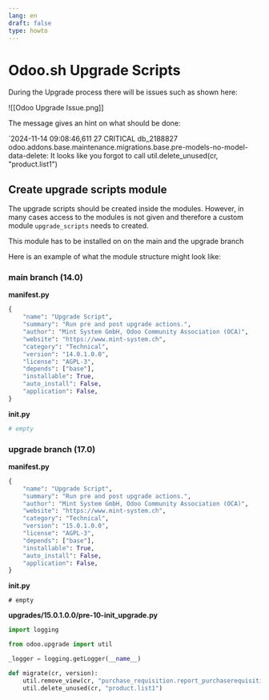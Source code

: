 ```yaml
---
lang: en
draft: false
type: howto
---
```

# Odoo.sh Upgrade Scripts

During the Upgrade process there will be issues such as shown here:

![[Odoo Upgrade Issue.png]]

The message gives an hint on what should be done:

`2024-11-14 09:08:46,611 27 CRITICAL db_2188827 odoo.addons.base.maintenance.migrations.base.pre-models-no-model-data-delete: It looks like you forgot to call util.delete_unused(cr, "product.list1")

## Create upgrade scripts module

The upgrade scripts should be created inside the modules. However, in many cases access to the modules is not given and therefore a custom module `upgrade_scripts` needs to created.

This module has to be installed on on the main and the upgrade branch

Here is an example of what the module structure might look like:
### main branch (14.0)

**manifest.py**

```python
{
    "name": "Upgrade Script",
    "summary": "Run pre and post upgrade actions.",
    "author": "Mint System GmbH, Odoo Community Association (OCA)",
    "website": "https://www.mint-system.ch",
    "category": "Technical",
    "version": "14.0.1.0.0",
    "license": "AGPL-3",
    "depends": ["base"],
    "installable": True,
    "auto_install": False,
    "application": False,
}
```

**__init__.py**

```python
# empty
```
### upgrade branch (17.0)

**manifest.py**

```python
{
    "name": "Upgrade Script",
    "summary": "Run pre and post upgrade actions.",
    "author": "Mint System GmbH, Odoo Community Association (OCA)",
    "website": "https://www.mint-system.ch",
    "category": "Technical",
    "version": "15.0.1.0.0",
    "license": "AGPL-3",
    "depends": ["base"],
    "installable": True,
    "auto_install": False,
    "application": False,
}
```

**__init__.py**

```
# empty
```

**upgrades/15.0.1.0.0/pre-10-init_upgrade.py**

```python
import logging

from odoo.upgrade import util

_logger = logging.getLogger(__name__)

def migrate(cr, version):
    util.remove_view(cr, "purchase_requisition.report_purchaserequisitions_document")
    util.delete_unused(cr, "product.list1")
```
